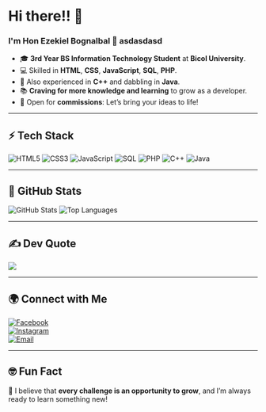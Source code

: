 # Hi there!! 👋  
### I'm Hon Ezekiel Bognalbal 🚀  asdasdasd

- 🎓 **3rd Year BS Information Technology Student** at **Bicol University**.  
- 💻 Skilled in **HTML**, **CSS**, **JavaScript**, **SQL**, **PHP**.  
- 🔧 Also experienced in **C++** and dabbling in **Java**.  
- 📚 **Craving for more knowledge and learning** to grow as a developer.  
- 💼 Open for **commissions**: Let’s bring your ideas to life!  

---

## ⚡ Tech Stack  
![HTML5](https://img.shields.io/badge/-HTML5-E34F26?style=flat&logo=html5&logoColor=white)
![CSS3](https://img.shields.io/badge/-CSS3-1572B6?style=flat&logo=css3&logoColor=white)
![JavaScript](https://img.shields.io/badge/-JavaScript-F7DF1E?style=flat&logo=javascript&logoColor=black)
![SQL](https://img.shields.io/badge/-SQL-4479A1?style=flat&logo=MySQL&logoColor=white)
![PHP](https://img.shields.io/badge/-PHP-777BB4?style=flat&logo=php&logoColor=white)
![C++](https://img.shields.io/badge/-C++-00599C?style=flat&logo=c%2B%2B&logoColor=white)
![Java](https://img.shields.io/badge/-Java-007396?style=flat&logo=java&logoColor=white)

---

## 🌟 GitHub Stats  
![GitHub Stats](https://github-readme-stats.vercel.app/api?username=HonTheCoder&theme=radical)
![Top Languages](https://github-readme-stats.vercel.app/api/top-langs/?username=HonTheCoder&layout=compact&theme=dark)

---

## ✍️ Dev Quote
![](https://quotes-github-readme.vercel.app/api?type=vetical&theme=radical)

---

## 🌍 Connect with Me  
[![Facebook](https://img.shields.io/badge/-Facebook-1877F2?style=flat&logo=facebook&logoColor=white)](https://www.facebook.com/honezekielnoblebognalbal)  
[![Instagram](https://img.shields.io/badge/-Instagram-E4405F?style=flat&logo=instagram&logoColor=white)](https://www.instagram.com/hon.ezekiel_/)  
[![Email](https://img.shields.io/badge/-Email-D14836?style=flat&logo=gmail&logoColor=white)](mailto:honezekielnoblebognalbal@gmail.com)  

---

## 🤓 Fun Fact  
🌟 I believe that **every challenge is an opportunity to grow**, and I’m always ready to learn something new!  
